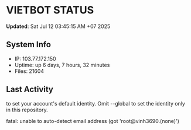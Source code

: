 # VIETBOT STATUS
**Updated**: Sat Jul 12 03:45:15 AM +07 2025

## System Info
- IP: 103.77.172.150
- Uptime: up 6 days, 7 hours, 32 minutes
- Files: 21604

## Last Activity

to set your account's default identity.
Omit --global to set the identity only in this repository.

fatal: unable to auto-detect email address (got 'root@vinh3690.(none)')
